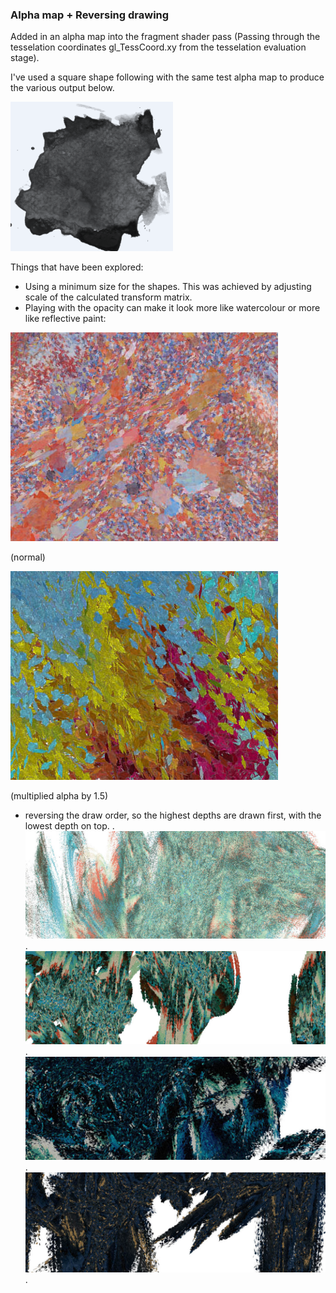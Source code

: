### Alpha map + Reversing drawing

Added in an alpha map into the fragment shader pass (Passing through the tesselation coordinates gl_TessCoord.xy from the tesselation evaluation stage).

I've used a square shape following with the same test alpha map to produce the various output below.

![image1](../project_images/alphamap/alphamap.PNG?raw=true "image1")

Things that have been explored:

* Using a minimum size for the shapes.  This was achieved by adjusting scale of the calculated transform matrix. 
* Playing with the opacity can make it look more like watercolour or more like reflective paint:

![image2](../project_images/alphamap/close-up2.jpg?raw=true "image2")

(normal)

![image3](../project_images/alphamap/close-up1.jpg?raw=true "image3")

(multiplied alpha by 1.5)

* reversing the draw order, so the highest depths are drawn first, with the lowest depth on top.
.
![image4](../project_images/alphamap/c81.jpg?raw=true "image4")
.
![image5](../project_images/alphamap/c83.jpg?raw=true "image5")
.
![image6](../project_images/alphamap/capture85.jpg?raw=true "image6")
.
![image7](../project_images/alphamap/capture86.jpg?raw=true "image7")
.
